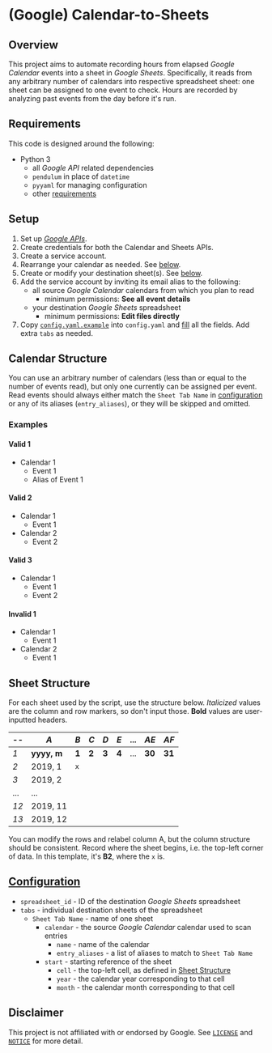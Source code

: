 # (Google) Calendar-to-Sheets

## Overview

This project aims to automate recording hours from elapsed *Google Calendar* events into a sheet in *Google Sheets*. Specifically, it reads from any arbitrary number of calendars into respective spreadsheet sheet: one sheet can be assigned to one event to check. Hours are recorded by analyzing past events from the day before it's run.

## Requirements

This code is designed around the following:

- Python 3
    - all *Google API* related dependencies
    - `pendulum` in place of `datetime`
    - `pyyaml` for managing configuration
    - other [requirements](requirements.txt)

## Setup

1. Set up [*Google APIs*](https://console.developers.google.com/).
2. Create credentials for both the Calendar and Sheets APIs.
3. Create a service account.
4. Rearrange your calendar as needed. See [below](#calendar-structure).
5. Create or modify your destination sheet(s). See [below](#sheet-structure).
6. Add the service account by inviting its email alias to the following:
    - all source *Google Calendar* calendars from which you plan to read
        - minimum permissions: **See all event details**
    - your destination *Google Sheets* spreadsheet
        - minimum permissions: **Edit files directly**
7. Copy [`config.yaml.example`](config.yaml.example) into `config.yaml` and [fill](#configuration) all the fields. Add extra `tabs` as needed.

## Calendar Structure

You can use an arbitrary number of calendars (less than or equal to the number of events read), but only one currently can be assigned per event. Read events should always either match the `Sheet Tab Name` in [configuration](#configuration) or any of its aliases (`entry_aliases`), or they will be skipped and omitted.

### Examples

#### Valid 1

- Calendar 1
    - Event 1
    - Alias of Event 1

#### Valid 2

- Calendar 1
    - Event 1
- Calendar 2
    - Event 2

#### Valid 3

- Calendar 1
    - Event 1
    - Event 2

#### Invalid 1

- Calendar 1
    - Event 1
- Calendar 2
    - Event 1

## Sheet Structure

For each sheet used by the script, use the structure below. *Italicized* values are the column and row markers, so don't input those. **Bold** values are user-inputted headers.

 -- | *A*         | *B*   | *C*   | *D*   | *E*   | ... | *AE*   | *AF*
----|-------------|-------|-------|-------|-------|-----|--------|--------
*1* | **yyyy, m** | **1** | **2** | **3** | **4** | ... | **30** | **31**
*2* | 2019, 1     |  `x`  |       |       |       |     |        |
*3* | 2019, 2     |       |       |       |       |     |        | 
... | ...         |       |       |       |       |     |        |
*12*| 2019, 11    |       |       |       |       |     |        |
*13*| 2019, 12    |       |       |       |       |     |        |

You can modify the rows and relabel column A, but the column structure should be consistent. Record where the sheet begins, i.e. the top-left corner of data. In this template, it's **B2**, where the `x` is.

## [Configuration](config.yaml.example)

- `spreadsheet_id` - ID of the destination *Google Sheets* spreadsheet
- `tabs` - individual destination sheets of the spreadsheet
    - `Sheet Tab Name` - name of one sheet
        - `calendar` - the source *Google Calendar* calendar used to scan entries
            - `name` - name of the calendar
            - `entry_aliases` - a list of aliases to match to `Sheet Tab Name`
        - `start` - starting reference of the sheet
            - `cell` - the top-left cell, as defined in [Sheet Structure](#sheet-structure)
            - `year` - the calendar year corresponding to that cell
            - `month` - the calendar month corresponding to that cell

## Disclaimer

This project is not affiliated with or endorsed by Google. See [`LICENSE`](LICENSE) and [`NOTICE`](NOTICE) for more detail.
